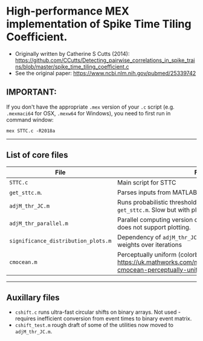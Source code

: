 # High-performance MEX implementation of Spike Time Tiling Coefficient.
 
 *   Originally written by Catherine S Cutts (2014): https://github.com/CCutts/Detecting_pairwise_correlations_in_spike_trains/blob/master/spike_time_tiling_coefficient.c
 *   See the original paper: https://www.ncbi.nlm.nih.gov/pubmed/25339742

## IMPORTANT:

If you don't have the appropriate `.mex` version of your `.c` script (e.g. `.mexmaci64` for OSX, `.mexw64` for Windows), you need to first run in command window:

`mex STTC.c -R2018a`

---
## List of core files ##
|File            |Function      |
| ----------------|-------------|
| `STTC.c`        | Main script for STTC |
| `get_sttc.m`.   | Parses inputs from MATLAB and passes them to `sttc.c`| 
| `adjM_thr_JC.m` | Runs probabilistic thresholding of adjacency matrix output by `get_sttc.m`. Slow but with plots for troubleshooting.|
| `adjM_thr_parallel.m` | Parallel computing version of `adjM_thr_JC.m`. **Much** faster but does not support plotting.
| `significance_distribution_plots.m`| Dependency of `adjM_thr_JC.m`, plots the evolution of threshold weights over iterations|
| `cmocean.m`| Perceptually uniform (colorblind friendly) colormaps. See: https://uk.mathworks.com/matlabcentral/fileexchange/57773-cmocean-perceptually-uniform-colormaps.

---
## Auxillary files ##
* `cshift.c` runs ultra-fast circular shifts on binary arrays. Not used - requires inefficient conversion from event times to binary event matrix.
* `cshift_test.m` rough draft of some of the utilities now moved to `adjM_thr_JC.m`.

